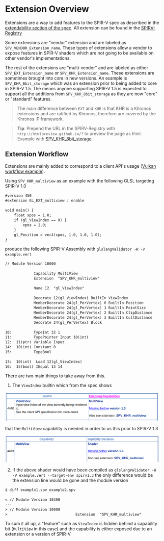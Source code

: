 # Extension Overview

Extensions are a way to add features to the SPIR-V spec as described in the [extendability section of the spec](https://www.khronos.org/registry/spir-v/specs/unified1/SPIRV.html#_extendability). All extension can be found in the [SPIRV-Registry](https://github.com/KhronosGroup/SPIRV-Registry/tree/master/extensions)

Some extensions are "vendor" extension and are labeled as `SPV_VENDOR_Extension_name`. These types of extensions allow a vendor to expose features in SPIR-V shaders which are not going to be available on other vendor's implementations.

The rest of the extensions are "multi-vendor" and are labeled as either `SPV_EXT_Extension_name` or `SPV_KHR_Extension_name`. These extensions are sometimes brought into core in new versions. An example is `SPV_KHR_8bit_storage` which was an extension prior to being added to core in SPIR-V 1.5. The means anyone supporting SPIR-V 1.5 is expected to support all the additions from `SPV_KHR_8bit_storage` as they are now "core" or "standard" features.

> The main difference between `EXT` and `KHR` is that KHR is a Khronos extensions and are ratified by Khronos, therefore are covered by the Khronos IP framework.

> **Tip**: Prepend the URL in the SPIRV-Registry with `http://htmlpreview.github.io/?` to preview the page as html. Example with [SPV_KHR_8bit_storage](http://htmlpreview.github.io/?https://github.com/KhronosGroup/SPIRV-Registry/blob/master/extensions/KHR/SPV_KHR_8bit_storage.html)


## Extension Workflow

Extensions are mainly added to correspond to a client API's usage ([Vulkan workflow example](https://github.com/KhronosGroup/Vulkan-Guide/blob/master/chapters/extensions/shader_features.md#example-workflow)).

Using `SPV_KHR_multiview` as an example with the following GLSL targeting SPIR-V 1.0
```
#version 450
#extension GL_EXT_multiview : enable

void main() {
    float xpos = 1.0;
    if (gl_ViewIndex == 0) {
        xpos = 2.0;
    }
    gl_Position = vec4(xpos, 1.0, 1.0, 1.0);
}

```

produce the following SPIR-V Assembly with `glslangValidator -H -V example.vert`

```
// Module Version 10000

             Capability MultiView
             Extension  "SPV_KHR_multiview"

             Name 12  "gl_ViewIndex"

             Decorate 12(gl_ViewIndex) BuiltIn ViewIndex
             MemberDecorate 24(gl_PerVertex) 0 BuiltIn Position
             MemberDecorate 24(gl_PerVertex) 1 BuiltIn PointSize
             MemberDecorate 24(gl_PerVertex) 2 BuiltIn ClipDistance
             MemberDecorate 24(gl_PerVertex) 3 BuiltIn CullDistance
             Decorate 24(gl_PerVertex) Block

10:          TypeInt 32 1
11:          TypePointer Input 10(int)
12:  11(ptr) Variable Input
14:  10(int) Constant 0
15:          TypeBool

13:  10(int)  Load 12(gl_ViewIndex)
16:  15(bool) IEqual 13 14
```

There are two main things to take away from this.

1. The `ViewIndex` builtin which from the spec shows

![extension_overview_view_index.png](../images/extension_overview_view_index.png)

that the `MultiView` capability is needed in order to us this prior to SPIR-V 1.3

![extension_overview_multi_view.png](../images/extension_overview_multi_view.png)

2. If the above shader would have been compiled as `glslangValidator -H -V example.vert --target-env spirv1.3` the only difference would be the extension line would be gone and the module version

```
$ diff example1.spv example2.spv

< // Module Version 10300
---
> // Module Version 10000
>                               Extension  "SPV_KHR_multiview"

```

To sum it all up, a "feature" such as `ViewIndex` is hidden behind a capability bit (`MultiView` in this case) and the capability is either exposed due to an extension or a version of SPIR-V